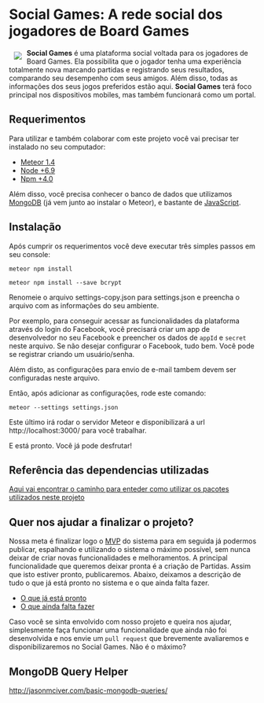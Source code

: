 # Social Games: A rede social dos jogadores de Board Games

<a href="https://github.com/SocialBoardGames/socialgames"><img src="https://raw.githubusercontent.com/SocialBoardGames/socialgames/master/public/img/logoSocialGames.png" align="left" hspace="10" vspace="6"></a>

**Social Games** é uma plataforma social voltada para os jogadores de Board Games. Ela possibilita que o jogador tenha uma experiência totalmente nova marcando partidas e registrando seus resultados, comparando seu desempenho com seus amigos. Além disso, todas as informações dos seus jogos preferidos estão aqui.
**Social Games** terá foco principal nos dispositivos mobiles, mas também funcionará como um portal.

## Requerimentos

Para utilizar e também colaborar com este projeto você vai precisar ter instalado no seu computador:

* [Meteor 1.4](https://www.meteor.com/)
* [Node +6.9](https://nodejs.org/en/)
* [Npm +4.0](https://www.npmjs.com/)

Além disso, você precisa conhecer o banco de dados que utilizamos [MongoDB](https://www.mongodb.com/) (já vem junto ao instalar o Meteor), e bastante de [JavaScript](https://www.javascript.com/).

## Instalação

Após cumprir os requerimentos você deve executar três simples passos em seu console:

`meteor npm install`

`meteor npm install --save bcrypt`

Renomeie o arquivo settings-copy.json para settings.json e preencha o arquivo com as informações do seu ambiente.

Por exemplo, para conseguir acessar as funcionalidades da plataforma através do login do Facebook, você precisará criar um app de desenvolvedor no seu Facebook e preencher os dados de `appId` e `secret` neste arquivo. Se não desejar configurar o Facebook, tudo bem. Você pode se registrar criando um usuário/senha.

Além disto, as configurações para envio de e-mail tambem devem ser configuradas neste arquivo.

Então, após adicionar as configurações, rode este comando:

`meteor --settings settings.json`

Este último irá rodar o servidor Meteor e disponibilizará a url http://localhost:3000/ para você trabalhar. 

E está pronto. Você já pode desfrutar!

## Referência das dependencias utilizadas

[Aqui vai encontrar o caminho para enteder como utilizar os pacotes utilizados neste projeto](https://github.com/SocialBoardGames/socialgames/blob/master/REFERENCIA.md)

## Quer nos ajudar a finalizar o projeto?

Nossa meta é finalizar logo o [MVP](https://pt.wikipedia.org/wiki/Produto_vi%C3%A1vel_m%C3%ADnimo) do sistema para em seguida já podermos publicar, espalhando e utilizando o sistema o máximo possível, sem nunca deixar de criar novas funcionalidades e melhoramentos.
A principal funcionalidade que queremos deixar pronta é a criação de Partidas. Assim que isto estiver pronto, publicaremos.
Abaixo, deixamos a descrição de tudo o que já está pronto no sistema e o que ainda falta fazer.

* [O que já está pronto](https://github.com/SocialBoardGames/socialgames/blob/master/PRONTO.md)
* [O que ainda falta fazer](https://github.com/SocialBoardGames/socialgames/blob/master/FAZER.md)

Caso você se sinta envolvido com nosso projeto e queira nos ajudar, simplesmente faça funcionar uma funcionalidade que ainda não foi desenvolvida e nos envie um `pull request` que brevemente avaliaremos e disponibilizaremos no Social Games. Não é o máximo?

## MongoDB Query Helper

http://jasonmciver.com/basic-mongodb-queries/
